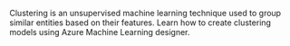 Clustering is an unsupervised machine learning technique used to group similar entities based on their features. Learn how to create clustering models using Azure Machine Learning designer.
